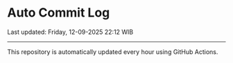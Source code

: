 # Auto Commit Log

Last updated: Friday, 12-09-2025 22:12 WIB

---

This repository is automatically updated every hour using GitHub Actions.
